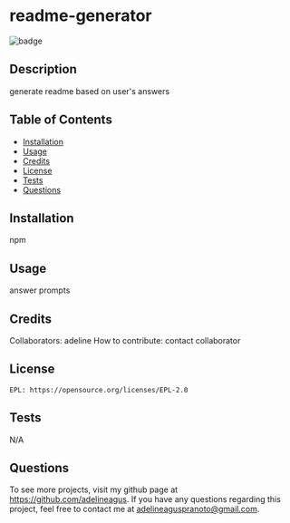 # readme-generator

  ![badge](https://img.shields.io/badge/license-EPL-red.svg)

  ## Description
  generate readme based on user's answers

  ## Table of Contents
  - [Installation](#installation)
  - [Usage](#usage)
  - [Credits](#credits)
  - [License](#license)
  - [Tests](#tests)
  - [Questions](#questions)

  ## Installation
  npm

  ## Usage
  answer prompts

  ## Credits
  Collaborators: adeline
  How to contribute: contact collaborator

  ## License
    EPL: https://opensource.org/licenses/EPL-2.0

  ## Tests
  N/A

  ## Questions
  To see more projects, visit my github page at https://github.com/adelineagus. If you have any questions regarding this project, feel free to contact me at adelineaguspranoto@gmail.com.
